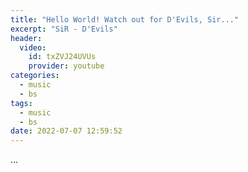 ```yaml
---
title: "Hello World! Watch out for D'Evils, Sir..."
excerpt: "SiR - D'Evils"
header:
  video:
    id: txZVJ24UVUs
    provider: youtube
categories:
  - music
  - bs
tags:
  - music
  - bs
date: 2022-07-07 12:59:52
---
```


...